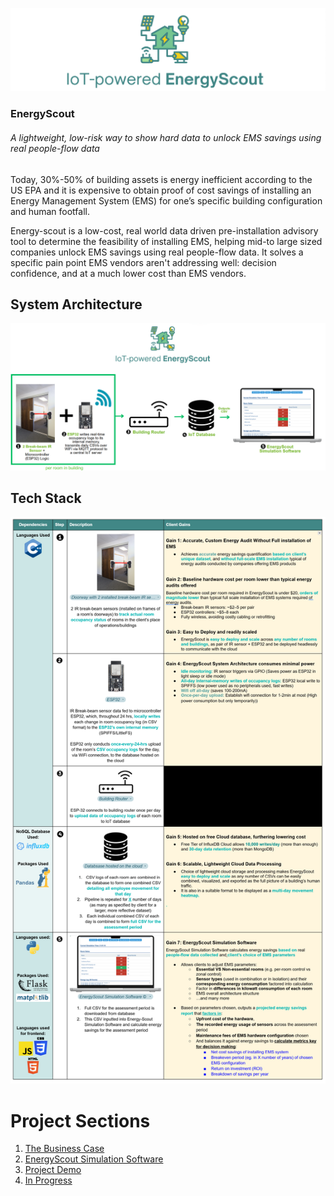 ![alt text](pictures/banner.png)

### EnergyScout
###### A lightweight, low-risk way to show hard data to unlock EMS savings using real people-flow data

Today, 30%-50% of building assets is energy inefficient according to the US EPA and it is expensive to obtain proof of cost savings of installing an Energy Management System (EMS) for one’s specific building configuration and human footfall.

Energy-scout is a low-cost, real world data driven pre-installation advisory tool to determine the feasibility of installing EMS, helping mid-to large sized companies unlock EMS savings using real people-flow data. It solves a specific pain point EMS vendors aren't addressing well: decision confidence, and at a much lower cost than EMS vendors.

## System Architecture

![alt text](pictures/system_architecture.png)

## Tech Stack

![alt text](pictures/Table_1.png)

# Project Sections
1. [The Business Case](markdownpages/BusinessCase.md)
2. [EnergyScout Simulation Software](markdownpages/details.md)
3. [Project Demo](markdownpages/ProjectDemo.md)
4. [In Progress](markdownpages/InProgress.md)

